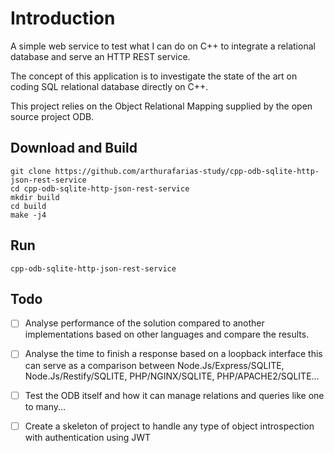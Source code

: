 # Introduction

A simple web service to test what I can do on C++ to integrate a relational database and serve an HTTP REST service.

The concept of this application is to investigate the state of the art on coding SQL relational database directly on C++.

This project relies on the Object Relational Mapping supplied by the open source project ODB.

## Download and Build

```
git clone https://github.com/arthurafarias-study/cpp-odb-sqlite-http-json-rest-service
cd cpp-odb-sqlite-http-json-rest-service
mkdir build
cd build
make -j4
```

## Run

```
cpp-odb-sqlite-http-json-rest-service
```

## Todo

- [ ] Analyse performance of the solution compared to another implementations based on other languages and compare the results.
- [ ] Analyse the time to finish a response based on a loopback interface this can serve as a comparison between Node.Js/Express/SQLITE, Node.Js/Restify/SQLITE, PHP/NGINX/SQLITE, PHP/APACHE2/SQLITE...
- [ ] Test the ODB itself and how it can manage relations and queries like one to many...
- [ ] Create a skeleton of project to handle any type of object introspection with authentication using JWT


